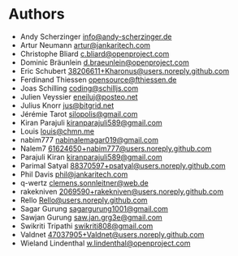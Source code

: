 <!--
  - SPDX-FileCopyrightText: 2021 Nextcloud GmbH and Nextcloud contributors
  - SPDX-License-Identifier: AGPL-3.0-or-later
-->
# Authors

- Andy Scherzinger <info@andy-scherzinger.de>
- Artur Neumann <artur@jankaritech.com>
- Christophe Bliard <c.bliard@openproject.com>
- Dominic Bräunlein <d.braeunlein@openproject.com>
- Eric Schubert <38206611+Kharonus@users.noreply.github.com>
- Ferdinand Thiessen <opensource@fthiessen.de>
- Joas Schilling <coding@schilljs.com>
- Julien Veyssier <eneiluj@posteo.net>
- Julius Knorr <jus@bitgrid.net>
- Jérémie Tarot <silopolis@gmail.com>
- Kiran Parajuli <kiranparajuli589@gmail.com>
- Louis <louis@chmn.me>
- nabim777 <nabinalemagar019@gmail.com>
- Nalem7 <61624650+nabim777@users.noreply.github.com>
- Parajuli Kiran <kiranparajuli589@gmail.com>
- Parimal Satyal <88370597+psatyal@users.noreply.github.com>
- Phil Davis <phil@jankaritech.com>
- q-wertz <clemens.sonnleitner@web.de>
- rakekniven <2069590+rakekniven@users.noreply.github.com>
- Rello <Rello@users.noreply.github.com>
- Sagar Gurung <sagargurung1001@gmail.com>
- Sawjan Gurung <saw.jan.grg3e@gmail.com>
- Swikriti Tripathi <swikriti808@gmail.com>
- Valdnet <47037905+Valdnet@users.noreply.github.com>
- Wieland Lindenthal <w.lindenthal@openproject.com>
